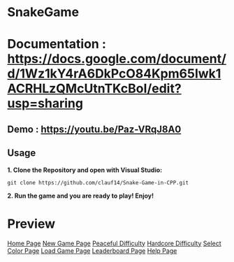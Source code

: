 # SnakeGame
# Documentation : https://docs.google.com/document/d/1Wz1kY4rA6DkPcO84Kpm65Iwk1ACRHLzQMcUtnTKcBoI/edit?usp=sharing
## Demo : **https://youtu.be/Paz-VRqJ8A0**
## Usage
**1. Clone the Repository and open with Visual Studio:**

   ```git bash
   git clone https://github.com/clauf14/Snake-Game-in-CPP.git
   ```

**2. Run the game and you are ready to play! Enjoy!**

# Preview
[Home Page](https://github.com/clauf14/Snake-Game-in-CPP/blob/main/poze/menu.PNG)
[New Game Page](https://github.com/clauf14/Snake-Game-in-CPP/blob/main/poze/newgame.PNG)
[Peaceful Difficulty](https://github.com/clauf14/Snake-Game-in-CPP/blob/main/poze/peaceful.PNG)
[Hardcore Difficulty](https://github.com/clauf14/Snake-Game-in-CPP/blob/main/poze/hardcore.PNG)
[Select Color Page](https://github.com/clauf14/Snake-Game-in-CPP/blob/main/poze/selectcolor.PNG)
[Load Game Page](https://github.com/clauf14/Snake-Game-in-CPP/blob/main/poze/loadgame.PNG)
[Leaderboard Page](https://github.com/clauf14/Snake-Game-in-CPP/blob/main/poze/leaderboard.PNG)
[Help Page](https://github.com/clauf14/Snake-Game-in-CPP/blob/main/poze/help.PNG)
